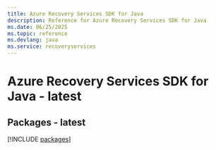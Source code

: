 ```yaml
---
title: Azure Recovery Services SDK for Java
description: Reference for Azure Recovery Services SDK for Java
ms.date: 06/25/2025
ms.topic: reference
ms.devlang: java
ms.service: recoveryservices
---
```

# Azure Recovery Services SDK for Java - latest
## Packages - latest
[!INCLUDE [packages](recovery-services-index.md)]